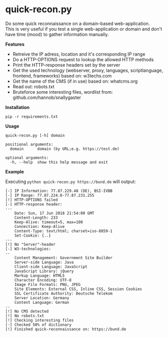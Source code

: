 # quick-recon.py
Do some quick reconnaissance on a domain-based web-application.  
This is very useful if you test a single web-application or domain and don't have time (mood) to gather information manually.

**Features**

* Retreive the IP adress, location and it's corresponding IP range
* Do a HTTP-OPTIONS request to lookup the allowed HTTP methods
* Print the HTTP-response headers set by the server
* Get the used technology (webserver, proxy, languages, scriptlanguage, frontend, frameworks) based on: w3techs.com
* Get the name of the CMS (if in use) based on: whatcms.org
* Read out: robots.txt
* Bruteforce some interesting files, wordlist from: github.com/hannob/snallygaster

**Installation**

`pip -r requirements.txt`

**Usage**

```
quick-recon.py [-h] domain

positional arguments:
  domain      domain (by URL;e.g. https://test.de)

optional arguments:
  -h, --help  show this help message and exit
```

**Example**

Executing `python quick-recon.py https://bund.de` will output:

```
[-] IP Information: 77.87.229.48 (DE), BSI-IVBB
[-] IP Range: 77.87.224.0-77.87.231.255
[!] HTTP-OPTIONS failed
[-] HTTP-response header:
---
	Date: Sun, 17 Jun 2018 21:54:00 GMT
	Content-Length: 233
	Keep-Alive: timeout=5, max=100
	Connection: Keep-Alive
	Content-Type: text/html; charset=iso-8859-1
	Set-Cookie: {..}
---
[!] No "Server"-header
[-] W3-technologies:
--
	Content Management: Government Site Builder
	Server-side Language: Java
	Client-side Language: JavaScript
	JavaScript Library: jQuery
	Markup Language: HTML5
	Character Encoding: UTF-8
	Image File Formats: PNG, JPEG
	Site Elements: External CSS, Inline CSS, Session Cookies
	SSL Certificate Authority: Deutsche Telekom
	Server Location: Germany
	Content Language: German
--
[!] No CMS detected
[!] No robots.txt
[!] Checking interesting files
[-] Checked 50% of dictionary
[!] Finished quick-reconnaissance on: https://bund.de
```
